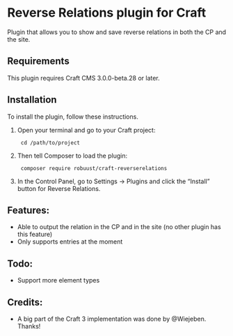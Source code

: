 Reverse Relations plugin for Craft
=================

Plugin that allows you to show and save reverse relations in both the CP and the site.

## Requirements

This plugin requires Craft CMS 3.0.0-beta.28 or later.

## Installation

To install the plugin, follow these instructions.

1. Open your terminal and go to your Craft project:

        cd /path/to/project

2. Then tell Composer to load the plugin:

        composer require robuust/craft-reverserelations

3. In the Control Panel, go to Settings → Plugins and click the “Install” button for Reverse Relations.

## Features:
- Able to output the relation in the CP and in the site (no other plugin has this feature)
- Only supports entries at the moment

## Todo:
- Support more element types

## Credits:
- A big part of the Craft 3 implementation was done by @Wiejeben. Thanks!
